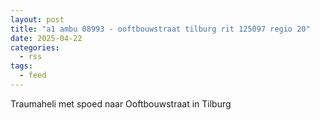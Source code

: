 ```yaml
---
layout: post
title: "a1 ambu 08993 - ooftbouwstraat tilburg rit 125097 regio 20"
date: 2025-04-22
categories: 
  - rss
tags: 
  - feed
---
```


Traumaheli met spoed naar Ooftbouwstraat in Tilburg
